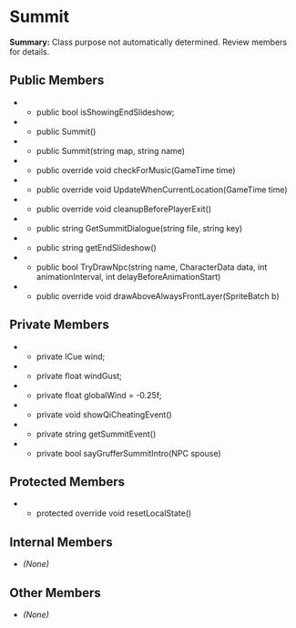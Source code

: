 # Summit

**Summary:** Class purpose not automatically determined. Review members for details.

## Public Members
- - public bool isShowingEndSlideshow;
- - public Summit()
- - public Summit(string map, string name)
- - public override void checkForMusic(GameTime time)
- - public override void UpdateWhenCurrentLocation(GameTime time)
- - public override void cleanupBeforePlayerExit()
- - public string GetSummitDialogue(string file, string key)
- - public string getEndSlideshow()
- - public bool TryDrawNpc(string name, CharacterData data, int animationInterval, int delayBeforeAnimationStart)
- - public override void drawAboveAlwaysFrontLayer(SpriteBatch b)

## Private Members
- - private ICue wind;
- - private float windGust;
- - private float globalWind = -0.25f;
- - private void showQiCheatingEvent()
- - private string getSummitEvent()
- - private bool sayGrufferSummitIntro(NPC spouse)

## Protected Members
- - protected override void resetLocalState()

## Internal Members
- *(None)*

## Other Members
- *(None)*
